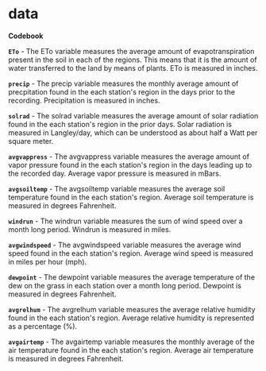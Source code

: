 # data

**Codebook**

**`ETo`** - The ETo variable measures the average amount of evapotranspiration 
present in the soil in each of the regions. This means that it is the amount of 
water transferred to the land by means of plants. ETo is measured in inches.

**`precip`** - The precip variable measures the monthly average amount of 
precpitation found in the each station's region in the days prior to the 
recording. Precipitation is measured in inches.

**`solrad`** - The solrad variable measures the average amount of solar 
radiation found in the each station's region in the prior days. Solar radiation
is measured in Langley/day, which can be understood as about half a Watt per 
square meter.

**`avgvappress`** - The avgvappress variable measures the average amount of
vapor pressure found in the each station's region in the days leading up to the 
recorded day. Average vapor pressure is measured in mBars.

**`avgsoiltemp`** -  The avgsoiltemp variable measures the average soil 
temperature found in the each station's region. Average soil temperature is 
measured in degrees Fahrenheit. 

**`windrun`** - The windrun variable measures the sum of wind speed over a month
long period. Windrun is measured in miles.

**`avgwindspeed`** - The avgwindspeed variable measures the average wind speed 
found in the each station's region. Average wind speed is measured in miles 
per hour (mph).

**`dewpoint`** - The dewpoint variable measures the average temperature of the 
dew on the grass in each station over a month long period. Dewpoint is measured
in degrees Fahrenheit. 

**`avgrelhum`** - The avgrelhum variable measures the average relative humidity 
found in the each station's region. Average relative humidity is represented as
a percentage (%).

**`avgairtemp`** - The avgairtemp variable measures the monthly average 
of the air temperature found in the each station's region. Average air 
temperature is measured in degrees Fahrenheit.
